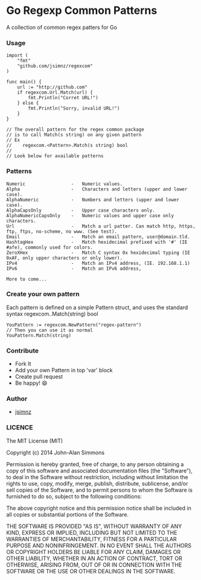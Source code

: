 Go Regexp Common Patterns
========

A collection of common regex patters for Go

### Usage

```
import (
	"fmt"
	"github.com/jsimnz/regexcom"
)

func main() {
	url := "http://github.com"
	if regexcom.Url.Match(url) {
		fmt.Println("Corret URL!")
	} else {
		fmt.Println("Sorry, invalid URL!")
	}
}

// The overall pattern for the regex common package
// is to call Match(s string) on any given pattern
// Ex
//    regexcom.<Pattern>.Match(s string) bool
//
// Look below for available patterns

```

### Patterns

```
Numeric 				- 	Numeric values.
Alpha 					-	Characters and letters (upper and lower case).
AlphaNumeric 			- 	Numbers and letters (upper and lower case).
AlphaCapsOnly			-	Upper case characters only.
AlphaNumericCapsOnly	-	Numeric values and upper case only characters.
Url 					-	Match a url patter. Can match http, https, ftp, ftps, no-scheme, no www. (See test).
Email 					-	Match an email pattern, user@domain.tld.
HashtagHex				-	Match hexidecimal prefixed with '#' (IE #afe), commonly used for colors.
ZeroXHex				-	Match C syntax 0x hexidecimal typing (IE 0xAF, only upper characters or only lower).
IPv4					-	Match an IPv4 address, (IE. 192.168.1.1)
IPv6					-	Match an IPv6 address, 

More to come...
```

### Create your own pattern

Each pattern is defined on a simple Pattern struct, and uses the standard syntax regexcom.<Pattern>.Match(string) bool
```
YouPattern := regexcom.NewPattern("regex-pattern")
// Then you can use it as normal
YouPattern.Match(string)
```

### Contribute
- Fork It
- Add your own Pattern in top 'var' block
- Create pull request
- Be happy! :smile:

### Author
- [jsimnz](https://github.com/jsimnz)

### LICENCE
The MIT License (MIT)

Copyright (c) 2014 John-Alan Simmons

Permission is hereby granted, free of charge, to any person obtaining a copy
of this software and associated documentation files (the "Software"), to deal
in the Software without restriction, including without limitation the rights
to use, copy, modify, merge, publish, distribute, sublicense, and/or sell
copies of the Software, and to permit persons to whom the Software is
furnished to do so, subject to the following conditions:

The above copyright notice and this permission notice shall be included in all
copies or substantial portions of the Software.

THE SOFTWARE IS PROVIDED "AS IS", WITHOUT WARRANTY OF ANY KIND, EXPRESS OR
IMPLIED, INCLUDING BUT NOT LIMITED TO THE WARRANTIES OF MERCHANTABILITY,
FITNESS FOR A PARTICULAR PURPOSE AND NONINFRINGEMENT. IN NO EVENT SHALL THE
AUTHORS OR COPYRIGHT HOLDERS BE LIABLE FOR ANY CLAIM, DAMAGES OR OTHER
LIABILITY, WHETHER IN AN ACTION OF CONTRACT, TORT OR OTHERWISE, ARISING FROM,
OUT OF OR IN CONNECTION WITH THE SOFTWARE OR THE USE OR OTHER DEALINGS IN THE
SOFTWARE.
